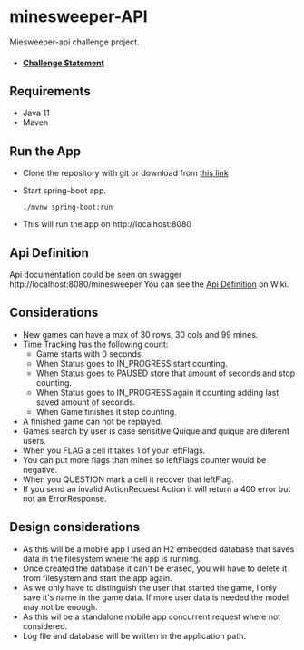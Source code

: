 # minesweeper-API

Miesweeper-api challenge project.

- #### [Challenge Statement](https://github.com/QuiqueScampini/minesweeper-API/wiki/Challenge-Statement)

## Requirements
- Java 11
- Maven 

## Run the App
- Clone the repository with git or download from [this link](https://github.com/QuiqueScampini/minesweeper-API/archive/master.zip)
- Start spring-boot app.
    ```shell script
    ./mvnw spring-boot:run
    ```
    
- This will run the app on http://localhost:8080

## Api Definition 
Api documentation could be seen on swagger http://localhost:8080/minesweeper
You can see the [Api Definition](https://github.com/QuiqueScampini/minesweeper-API/wiki/Api-Definition) on Wiki.

## Considerations

- New games can have a max of 30 rows, 30 cols and 99 mines.
- Time Tracking has the following count:
    - Game starts with 0 seconds.
    - When Status goes to IN_PROGRESS start counting.
    - When Status goes to PAUSED store that amount of seconds and stop counting.
    - When Status goes to IN_PROGRESS again it counting adding last saved amount of seconds.
    - When Game finishes it stop counting.
- A finished game can not be replayed.
- Games search by user is case sensitive Quique and quique are diferent users.
- When you FLAG a cell it takes 1 of your leftFlags.
- You can put more flags than mines so leftFlags counter would be negative.
- When you QUESTION mark a cell it recover that leftFlag.
- If you send an invalid ActionRequest Action it will return a 400 error but not an ErrorResponse.

## Design considerations

- As this will be a mobile app I used an H2 embedded database that saves data in the filesystem where the app is running.
- Once created the database it can't be erased, you will have to delete it from filesystem and start the app again.
- As we only have to distinguish the user that started the game, I only save it's name in the game data. If more user data is needed the model may not be enough.
- As this wil be a standalone mobile app concurrent request where not considered.
- Log file and database will be written in the application path. 

 
